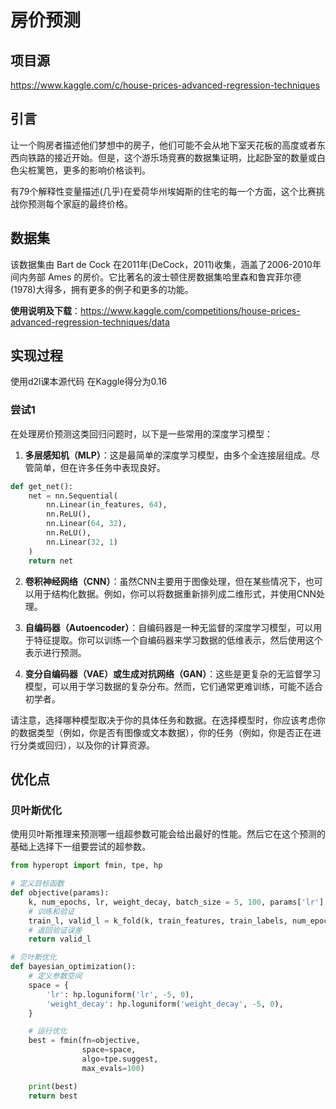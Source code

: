 # 房价预测

## 项目源

https://www.kaggle.com/c/house-prices-advanced-regression-techniques



## 引言

让一个购房者描述他们梦想中的房子，他们可能不会从地下室天花板的高度或者东西向铁路的接近开始。但是，这个游乐场竞赛的数据集证明，比起卧室的数量或白色尖桩篱笆，更多的影响价格谈判。

有79个解释性变量描述(几乎)在爱荷华州埃姆斯的住宅的每一个方面，这个比赛挑战你预测每个家庭的最终价格。

## 数据集

该数据集由 Bart de Cock 在2011年(DeCock，2011)收集，涵盖了2006-2010年间内务部 Ames 的房价。它比著名的波士顿住房数据集哈里森和鲁宾菲尔德(1978)大得多，拥有更多的例子和更多的功能。

**使用说明及下载**：https://www.kaggle.com/competitions/house-prices-advanced-regression-techniques/data




## 实现过程

使用d2l课本源代码 在Kaggle得分为0.16 

### 尝试1



在处理房价预测这类回归问题时，以下是一些常用的深度学习模型：

1. **多层感知机（MLP）**：这是最简单的深度学习模型，由多个全连接层组成。尽管简单，但在许多任务中表现良好。

```python
def get_net():
    net = nn.Sequential(
        nn.Linear(in_features, 64),
        nn.ReLU(),
        nn.Linear(64, 32),
        nn.ReLU(),
        nn.Linear(32, 1)
    )
    return net
```

2. **卷积神经网络（CNN）**：虽然CNN主要用于图像处理，但在某些情况下，也可以用于结构化数据。例如，你可以将数据重新排列成二维形式，并使用CNN处理。

3. **自编码器（Autoencoder）**：自编码器是一种无监督的深度学习模型，可以用于特征提取。你可以训练一个自编码器来学习数据的低维表示，然后使用这个表示进行预测。

4. **变分自编码器（VAE）或生成对抗网络（GAN）**：这些是更复杂的无监督学习模型，可以用于学习数据的复杂分布。然而，它们通常更难训练，可能不适合初学者。

请注意，选择哪种模型取决于你的具体任务和数据。在选择模型时，你应该考虑你的数据类型（例如，你是否有图像或文本数据），你的任务（例如，你是否正在进行分类或回归），以及你的计算资源。

## 优化点

### 贝叶斯优化

使用贝叶斯推理来预测哪一组超参数可能会给出最好的性能。然后它在这个预测的基础上选择下一组要尝试的超参数。

```python
from hyperopt import fmin, tpe, hp

# 定义目标函数
def objective(params):
    k, num_epochs, lr, weight_decay, batch_size = 5, 100, params['lr'], params['weight_decay'], 64
    # 训练和验证
    train_l, valid_l = k_fold(k, train_features, train_labels, num_epochs, lr, weight_decay, batch_size)
    # 返回验证误差
    return valid_l

# 贝叶斯优化
def bayesian_optimization():
    # 定义参数空间
    space = {
        'lr': hp.loguniform('lr', -5, 0),
        'weight_decay': hp.loguniform('weight_decay', -5, 0),
    }

    # 运行优化
    best = fmin(fn=objective,
                space=space,
                algo=tpe.suggest,
                max_evals=100)

    print(best)
    return best
```

### 